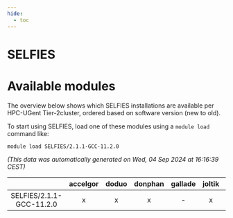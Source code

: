 ```yaml
---
hide:
  - toc
---
```


SELFIES
=======

# Available modules


The overview below shows which SELFIES installations are available per HPC-UGent Tier-2cluster, ordered based on software version (new to old).

To start using SELFIES, load one of these modules using a `module load` command like:

```shell
module load SELFIES/2.1.1-GCC-11.2.0
```

*(This data was automatically generated on Wed, 04 Sep 2024 at 16:16:39 CEST)*  

| |accelgor|doduo|donphan|gallade|joltik|shinx|skitty|
| :---: | :---: | :---: | :---: | :---: | :---: | :---: | :---: |
|SELFIES/2.1.1-GCC-11.2.0|x|x|x|-|x|-|x|
